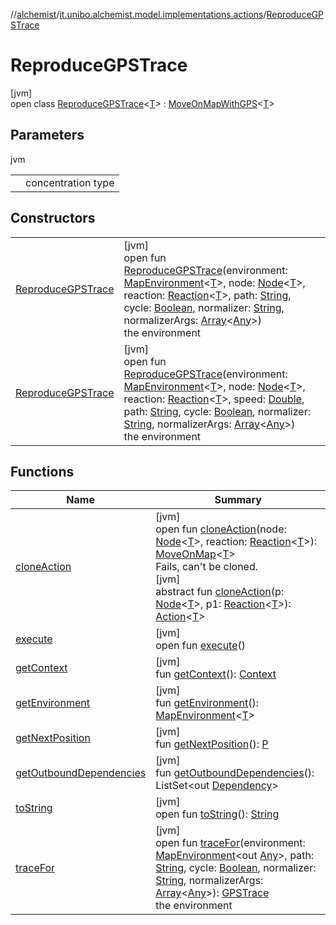//[alchemist](../../../index.md)/[it.unibo.alchemist.model.implementations.actions](../index.md)/[ReproduceGPSTrace](index.md)

# ReproduceGPSTrace

[jvm]\
open class [ReproduceGPSTrace](index.md)<[T](index.md)> : [MoveOnMapWithGPS](../-move-on-map-with-g-p-s/index.md)<[T](../../it.unibo.alchemist.model.implementations.movestrategies.target/-follow-target-on-map/index.md)>

## Parameters

jvm

| | |
|---|---|
| <T> | concentration type |

## Constructors

| | |
|---|---|
| [ReproduceGPSTrace](-reproduce-g-p-s-trace.md) | [jvm]<br>open fun [ReproduceGPSTrace](-reproduce-g-p-s-trace.md)(environment: [MapEnvironment](../../it.unibo.alchemist.model.interfaces/-map-environment/index.md)<[T](../../it.unibo.alchemist.model.implementations.movestrategies.target/-follow-target-on-map/index.md)>, node: [Node](../../it.unibo.alchemist.model.interfaces/-node/index.md)<[T](../../it.unibo.alchemist.model.implementations.movestrategies.target/-follow-target-on-map/index.md)>, reaction: [Reaction](../../it.unibo.alchemist.model.interfaces/-reaction/index.md)<[T](../../it.unibo.alchemist.model.implementations.movestrategies.target/-follow-target-on-map/index.md)>, path: [String](https://docs.oracle.com/javase/8/docs/api/java/lang/String.html), cycle: [Boolean](https://kotlinlang.org/api/latest/jvm/stdlib/kotlin/-boolean/index.html), normalizer: [String](https://docs.oracle.com/javase/8/docs/api/java/lang/String.html), normalizerArgs: [Array](https://kotlinlang.org/api/latest/jvm/stdlib/kotlin/-array/index.html)<[Any](https://kotlinlang.org/api/latest/jvm/stdlib/kotlin/-any/index.html)>)<br>the environment |
| [ReproduceGPSTrace](-reproduce-g-p-s-trace.md) | [jvm]<br>open fun [ReproduceGPSTrace](-reproduce-g-p-s-trace.md)(environment: [MapEnvironment](../../it.unibo.alchemist.model.interfaces/-map-environment/index.md)<[T](../../it.unibo.alchemist.model.implementations.movestrategies.target/-follow-target-on-map/index.md)>, node: [Node](../../it.unibo.alchemist.model.interfaces/-node/index.md)<[T](../../it.unibo.alchemist.model.implementations.movestrategies.target/-follow-target-on-map/index.md)>, reaction: [Reaction](../../it.unibo.alchemist.model.interfaces/-reaction/index.md)<[T](../../it.unibo.alchemist.model.implementations.movestrategies.target/-follow-target-on-map/index.md)>, speed: [Double](https://kotlinlang.org/api/latest/jvm/stdlib/kotlin/-double/index.html), path: [String](https://docs.oracle.com/javase/8/docs/api/java/lang/String.html), cycle: [Boolean](https://kotlinlang.org/api/latest/jvm/stdlib/kotlin/-boolean/index.html), normalizer: [String](https://docs.oracle.com/javase/8/docs/api/java/lang/String.html), normalizerArgs: [Array](https://kotlinlang.org/api/latest/jvm/stdlib/kotlin/-array/index.html)<[Any](https://kotlinlang.org/api/latest/jvm/stdlib/kotlin/-any/index.html)>)<br>the environment |

## Functions

| Name | Summary |
|---|---|
| [cloneAction](../-move-on-map/clone-action.md) | [jvm]<br>open fun [cloneAction](../-move-on-map/clone-action.md)(node: [Node](../../it.unibo.alchemist.model.interfaces/-node/index.md)<[T](../../it.unibo.alchemist.model.implementations.movestrategies.target/-follow-target-on-map/index.md)>, reaction: [Reaction](../../it.unibo.alchemist.model.interfaces/-reaction/index.md)<[T](../../it.unibo.alchemist.model.implementations.movestrategies.target/-follow-target-on-map/index.md)>): [MoveOnMap](../-move-on-map/index.md)<[T](../../it.unibo.alchemist.model.implementations.movestrategies.target/-follow-target-on-map/index.md)><br>Fails, can't be cloned.<br>[jvm]<br>abstract fun [cloneAction](../../it.unibo.alchemist.model.interfaces/-action/clone-action.md)(p: [Node](../../it.unibo.alchemist.model.interfaces/-node/index.md)<[T](../../it.unibo.alchemist.model.implementations.movestrategies.target/-follow-target-on-map/index.md)>, p1: [Reaction](../../it.unibo.alchemist.model.interfaces/-reaction/index.md)<[T](../../it.unibo.alchemist.model.implementations.movestrategies.target/-follow-target-on-map/index.md)>): [Action](../../it.unibo.alchemist.model.interfaces/-action/index.md)<[T](../../it.unibo.alchemist.model.implementations.movestrategies.target/-follow-target-on-map/index.md)> |
| [execute](../-abstract-move-node/execute.md) | [jvm]<br>open fun [execute](../-abstract-move-node/execute.md)() |
| [getContext](../-abstract-move-node/get-context.md) | [jvm]<br>fun [getContext](../-abstract-move-node/get-context.md)(): [Context](../../it.unibo.alchemist.model.interfaces/-context/index.md) |
| [getEnvironment](../-move-on-map/get-environment.md) | [jvm]<br>fun [getEnvironment](../-move-on-map/get-environment.md)(): [MapEnvironment](../../it.unibo.alchemist.model.interfaces/-map-environment/index.md)<[T](../../it.unibo.alchemist.model.implementations.movestrategies.target/-follow-target-on-map/index.md)> |
| [getNextPosition](../-abstract-configurable-move-node/get-next-position.md) | [jvm]<br>fun [getNextPosition](../-abstract-configurable-move-node/get-next-position.md)(): [P](../../it.unibo.alchemist.model.implementations.movestrategies.routing/-ignore-streets/index.md) |
| [getOutboundDependencies](../-abstract-action/get-outbound-dependencies.md) | [jvm]<br>fun [getOutboundDependencies](../-abstract-action/get-outbound-dependencies.md)(): ListSet<out [Dependency](../../it.unibo.alchemist.model.interfaces/-dependency/index.md)> |
| [toString](../-abstract-action/to-string.md) | [jvm]<br>open fun [toString](../-abstract-action/to-string.md)(): [String](https://docs.oracle.com/javase/8/docs/api/java/lang/String.html) |
| [traceFor](../-move-on-map-with-g-p-s/trace-for.md) | [jvm]<br>open fun [traceFor](../-move-on-map-with-g-p-s/trace-for.md)(environment: [MapEnvironment](../../it.unibo.alchemist.model.interfaces/-map-environment/index.md)<out [Any](https://kotlinlang.org/api/latest/jvm/stdlib/kotlin/-any/index.html)>, path: [String](https://docs.oracle.com/javase/8/docs/api/java/lang/String.html), cycle: [Boolean](https://kotlinlang.org/api/latest/jvm/stdlib/kotlin/-boolean/index.html), normalizer: [String](https://docs.oracle.com/javase/8/docs/api/java/lang/String.html), normalizerArgs: [Array](https://kotlinlang.org/api/latest/jvm/stdlib/kotlin/-array/index.html)<[Any](https://kotlinlang.org/api/latest/jvm/stdlib/kotlin/-any/index.html)>): [GPSTrace](../../it.unibo.alchemist.model.interfaces/-g-p-s-trace/index.md)<br>the environment |
